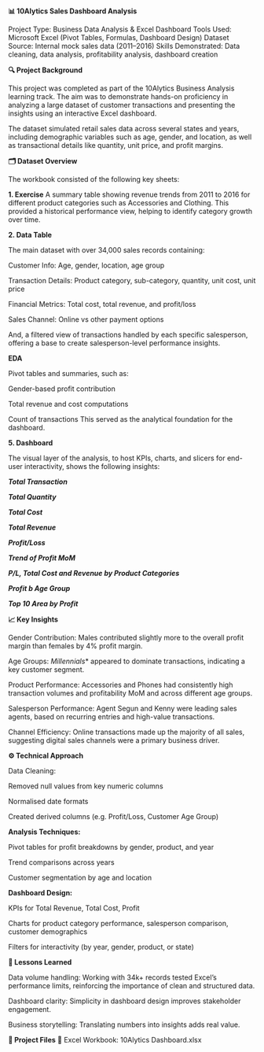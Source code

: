**📊 10Alytics Sales Dashboard Analysis**

Project Type: Business Data Analysis & Excel Dashboard
Tools Used: Microsoft Excel (Pivot Tables, Formulas, Dashboard Design)
Dataset Source: Internal mock sales data (2011–2016)
Skills Demonstrated: Data cleaning, data analysis, profitability analysis, dashboard creation

**🔍 Project Background**

This project was completed as part of the 10Alytics Business Analysis learning track. The aim was to demonstrate hands-on proficiency in analyzing a large dataset of customer transactions and presenting the insights using an interactive Excel dashboard.

The dataset simulated retail sales data across several states and years, including demographic variables such as age, gender, and location, as well as transactional details like quantity, unit price, and profit margins.

**🗂 Dataset Overview**

The workbook consisted of the following key sheets:

**1. Exercise**
A summary table showing revenue trends from 2011 to 2016 for different product categories such as Accessories and Clothing. This provided a historical performance view, helping to identify category growth over time.

**2. Data Table**

The main dataset with over 34,000 sales records containing:

Customer Info: Age, gender, location, age group

Transaction Details: Product category, sub-category, quantity, unit cost, unit price

Financial Metrics: Total cost, total revenue, and profit/loss

Sales Channel: Online vs other payment options

And, a filtered view of transactions handled by each specific salesperson, offering a base to create salesperson-level performance insights.

**EDA**

Pivot tables and summaries, such as:

Gender-based profit contribution

Total revenue and cost computations

Count of transactions
This served as the analytical foundation for the dashboard.

**5. Dashboard**

The visual layer of the analysis, to host KPIs, charts, and slicers for end-user interactivity, shows the following insights:

**_Total Transaction_**

**_Total Quantity_**

**_Total Cost_**

**_Total Revenue_**

**_Profit/Loss_**

**_Trend of Profit MoM_**

**_P/L, Total Cost and Revenue by Product Categories_**

**_Profit b Age Group_**

**_Top 10 Area by Profit_**


**📈 Key Insights**

Gender Contribution: Males contributed slightly more to the overall profit margin than females by 4% profit margin.

Age Groups: *Millennials** appeared to dominate transactions, indicating a key customer segment.

Product Performance: Accessories and Phones had consistently high transaction volumes and profitability MoM and across different age groups.

Salesperson Performance: Agent Segun and Kenny were leading sales agents, based on recurring entries and high-value transactions.

Channel Efficiency: Online transactions made up the majority of all sales, suggesting digital sales channels were a primary business driver.


**⚙️ Technical Approach**

Data Cleaning:

Removed null values from key numeric columns

Normalised date formats

Created derived columns (e.g. Profit/Loss, Customer Age Group)


**Analysis Techniques:**

Pivot tables for profit breakdowns by gender, product, and year

Trend comparisons across years

Customer segmentation by age and location


**Dashboard Design:**

KPIs for Total Revenue, Total Cost, Profit

Charts for product category performance, salesperson comparison, customer demographics

Filters for interactivity (by year, gender, product, or state)


**🧠 Lessons Learned**

Data volume handling: Working with 34k+ records tested Excel’s performance limits, reinforcing the importance of clean and structured data.

Dashboard clarity: Simplicity in dashboard design improves stakeholder engagement.

Business storytelling: Translating numbers into insights adds real value.



**🔗 Project Files**
📄 Excel Workbook: 10Alytics Dashboard.xlsx

